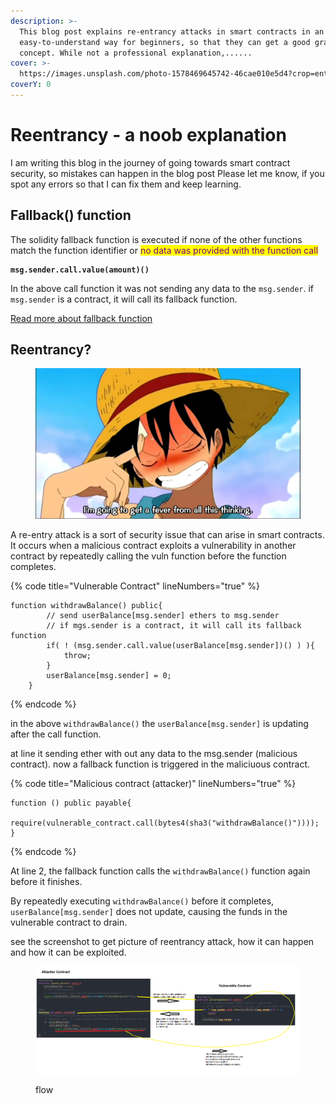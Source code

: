 ```yaml
---
description: >-
  This blog post explains re-entrancy attacks in smart contracts in an
  easy-to-understand way for beginners, so that they can get a good grasp of the
  concept. While not a professional explanation,......
cover: >-
  https://images.unsplash.com/photo-1578469645742-46cae010e5d4?crop=entropy&cs=tinysrgb&fm=jpg&ixid=MnwxOTcwMjR8MHwxfHNlYXJjaHw1fHxreW90b3xlbnwwfHx8fDE2Nzc1NzA1MDc&ixlib=rb-4.0.3&q=80
coverY: 0
---
```


# Reentrancy - a noob explanation

I am writing this blog in the journey of going towards smart contract security, so mistakes can happen in the blog post Please let me know, if you spot any errors so that I can fix them and keep learning.

## Fallback() function

The solidity fallback function is executed if none of the other functions match the function identifier or <mark style="color:purple;">no data was provided with the function call</mark>

<pre class="language-solidity"><code class="lang-solidity"><strong>msg.sender.call.value(amount)()
</strong></code></pre>

In the above call function it was not sending any data to the `msg.sender`. if `msg.sender` is a contract, it will call its fallback function.

[Read more about fallback function](https://docs.soliditylang.org/en/v0.8.12/contracts.html#fallback-function)&#x20;

## Reentrancy?

<figure><img src=".gitbook/assets/image (1).png" alt=""><figcaption></figcaption></figure>

A re-entry attack is a sort of security issue that can arise in smart contracts. It occurs when a malicious contract exploits a vulnerability in another contract by repeatedly calling the vuln function before the function completes.

{% code title="Vulnerable Contract" lineNumbers="true" %}
```solidity
function withdrawBalance() public{
        // send userBalance[msg.sender] ethers to msg.sender
        // if mgs.sender is a contract, it will call its fallback function
        if( ! (msg.sender.call.value(userBalance[msg.sender])() ) ){
            throw;
        }
        userBalance[msg.sender] = 0;
    }   
```
{% endcode %}

in the above `withdrawBalance()` the `userBalance[msg.sender]` is updating after the call function.

at line it sending ether with out any data to the msg.sender (malicious contract). now a fallback function is triggered in the maliciuous contract.

{% code title="Malicious contract (attacker)" lineNumbers="true" %}
```solidity
function () public payable{
    require(vulnerable_contract.call(bytes4(sha3("withdrawBalance()"))));
}
```
{% endcode %}

At line 2, the fallback function calls the `withdrawBalance()` function again before it finishes.

By repeatedly executing `withdrawBalance()` before it completes, `userBalance[msg.sender]` does not update, causing the funds in the vulnerable contract to drain.

see the screenshot to get picture of reentrancy attack, how it can happen and how it can be exploited.

<figure><img src=".gitbook/assets/reentrancy flow.png" alt=""><figcaption><p>flow </p></figcaption></figure>
